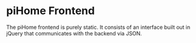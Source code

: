 piHome Frontend
===============

The piHome frontend is purely static. It consists of an interface built out in
jQuery that communicates with the backend via JSON.